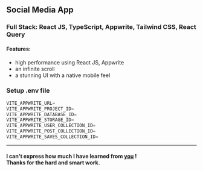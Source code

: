 ## Social Media App 

### Full Stack:  React JS, TypeScript, Appwrite, Tailwind CSS, React Query

#### Features: 
- high performance using React JS, Appwrite
- an infinite scroll
- a stunning UI with a native mobile feel



### Setup .env file

```js
VITE_APPWRITE_URL=
VITE_APPWRITE_PROJECT_ID=
VITE_APPWRITE_DATABASE_ID=
VITE_APPWRITE_STORAGE_ID=
VITE_APPWRITE_USER_COLLECTION_ID=
VITE_APPWRITE_POST_COLLECTION_ID=
VITE_APPWRITE_SAVES_COLLECTION_ID=

```
---

#### I can't express how much I have learned from [you](https://www.youtube.com/c/JavaScriptMastery) ! <br> Thanks for the hard and smart work.